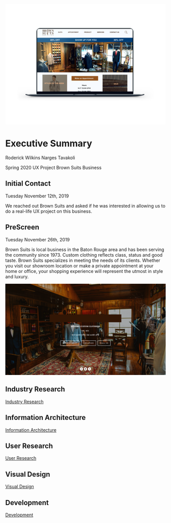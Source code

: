 ![alt text](Images/webb2.png)

# Executive Summary

Roderick Wilkins
Narges Tavakoli

Spring 2020 UX Project
Brown Suits Business


## Initial Contact 
Tuesday November 12th, 2019

We reached out Brown Suits and asked if he was interested in allowing us to do a real-life UX project on this business. 


## PreScreen 
Tuesday November 26th, 2019 

Brown Suits is local business in the Baton Rouge area and has been serving the community since 1973. Custom clothing reflects class, status and good taste. Brown Suits specializes in meeting the needs of its clients. Whether you visit our showroom location or make a private appointment at your home or office, your shopping experience will represent the utmost in style and luxury. 

![alt text](Images/CustomClothiers.jpg)

## Industry Research

[Industry Research](https://github.com/maubanel/bnb/blob/master/IndustryResearch.md)

## Information Architecture

[Information Architecture](https://github.com/maubanel/bnb/blob/master/InformationArchitecture.md)

## User Research

[User Research](https://github.com/maubanel/bnb/blob/master/UserResearch.md)

## Visual Design

[Visual Design](https://github.com/maubanel/bnb/blob/master/VisualDesign.md)

## Development
[Development](https://github.com/maubanel/bnb/blob/master/Development.md)
